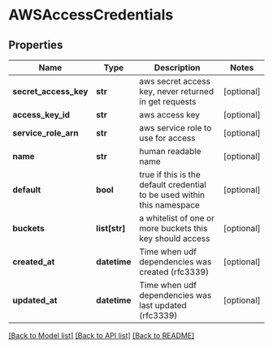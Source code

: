 # AWSAccessCredentials

## Properties
Name | Type | Description | Notes
------------ | ------------- | ------------- | -------------
**secret_access_key** | **str** | aws secret access key, never returned in get requests | [optional] 
**access_key_id** | **str** | aws access key | [optional] 
**service_role_arn** | **str** | aws service role to use for access | [optional] 
**name** | **str** | human readable name | [optional] 
**default** | **bool** | true if this is the default credential to be used within this namespace | [optional] 
**buckets** | **list[str]** | a whitelist of one or more buckets this key should access | [optional] 
**created_at** | **datetime** | Time when udf dependencies was created (rfc3339) | [optional] 
**updated_at** | **datetime** | Time when udf dependencies was last updated (rfc3339) | [optional] 

[[Back to Model list]](../README.md#documentation-for-models) [[Back to API list]](../README.md#documentation-for-api-endpoints) [[Back to README]](../README.md)


